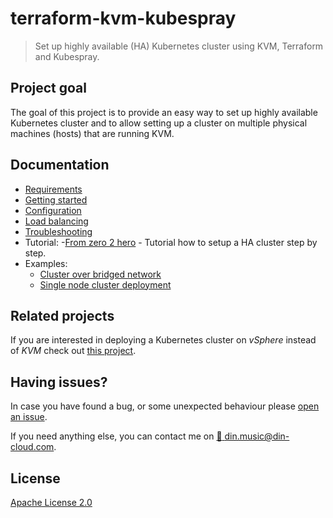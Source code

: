 # terraform-kvm-kubespray
> Set up highly available (HA) Kubernetes cluster using KVM, Terraform and Kubespray.

## Project goal

The goal of this project is to provide an easy way to set up highly 
available Kubernetes cluster and to allow setting up a cluster 
on multiple physical machines (hosts) that are running KVM.


## Documentation
+ [Requirements](docs/requirements.md)
+ [Getting started](docs/getting-started.md)
+ [Configuration](docs/configuration.md)
+ [Load balancing](docs/load-balancer.md)
+ [Troubleshooting](docs/troubleshooting.md)
+ Tutorial:
  -[From zero 2 hero]() - Tutorial how to setup a HA cluster step by step.
+ Examples:
  - [Cluster over bridged network](docs/examples/bridged-network.md)
  - [Single node cluster deployment](docs/examples/single-node-cluster.md)


## Related projects

If you are interested in deploying a Kubernetes cluster on *vSphere* instead of *KVM* check out [this project](https://github.com/sguyennet/terraform-vsphere-kubespray).

## Having issues?

In case you have found a bug, or some unexpected behaviour please [open an issue](https://github.com/MusicDin/terraform-kvm-kubespray/issues/new).

If you need anything else, you can contact me on [:email: din.music@din-cloud.com](mailto:din.music@din-cloud.com).

## License

[Apache License 2.0](./LICENSE)
